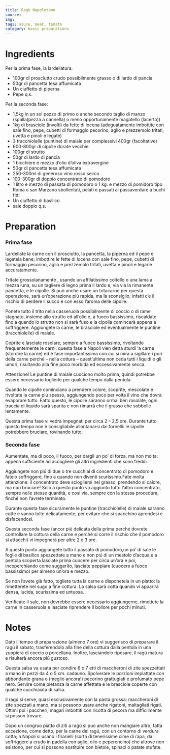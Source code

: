 ```yaml
---
title: Ragù Napoletano
source:
img: 
tags: sauce, meat, tomato
category: basic preparations
---
```


Ingredients
===========

Per la prima fase, la lardellatura:

* 100gr di prosciutto crudo possibilmente grasso o di lardo di pancia
* 50gr di pancetta tesa affumicata
* Un ciuffetto di piperna
* Pepe q.s.

Per la seconda fase:

* 1,5kg in un sol pezzo di primo o anche secondo taglio di manzo (spalla(pezza a cannella) o meno opportunamente magatello (lacerto))
* 1kg di brasciole (involti) da fette di locena (adeguatamente imbottite con sale fino, pepe, cubetti di formaggio pecorino, aglio e prezzemolo tritati, uvetta e pinoli e legate)
* 3 tracchiolelle (puntine) di maiale per complessivi 400gr (facoltative)
* 600-800gr di cipolle dorate vecchie
* 100gr di strutto
* 50gr di lardo di pancia
* 1 bicchiere e mezzo d’olio d’oliva extravergine
* 50gr di pancetta tesa affumicata
* 250-300ml di generoso vino rosso secco
* 100-300gr di doppio concentrato di pomodoro
* 1 litro e mezzo di passata di pomodoro o 1 kg. e mezzo di pomidoro tipo Roma o san Marzano sbollentati, pelati e passati al passaverdure a buchi fitti
* Un ciuffetto di basilico
* sale doppio q.s.

Preparation
===========

### Prima fase

Lardellate la carne con il prosciutto, la pancetta, la piperna ed il pepe e legatela bene; imbottire le fette di locena con sale fino, pepe, cubetti di formaggio pecorino, aglio e prezzemolo tritati, uvetta e pinoli e legarle accuratamente.

Tritate grossolanamente , usando un affilatissimo coltello o una lama a mezza luna, su un tagliere di legno prima il lardo e, via via la rimanente pancetta, e le cipolle. Si può anche usare un tritacarne per questa operazione, sarà un’operazione piú rapida, ma la sconsiglio; infatti c’e il rischio di perdere il succo e con esso l’aroma delle cipolle.

Ponete tutto il trito nella casseruola possibilmente di coccio o di rame stagnato, insieme allo strutto ed all’olio e, a fuoco bassissimo, riscaldate fino a quando lo strutto non si sarà fuso e la cipolla comincerà appena a soffriggere. Aggiungete la carne, le brasciole ed eventualmente le puntine (tracchiolelle) di maiale.

Coprite e lasciate rosolare, sempre a fuoco bassissimo, rivoltando frequentemente le carni: questa fase a Napoli vien detta sturdí ‘a carne (stordire la carne) ed è fase importantissima con cui si mira a sigillare i pori della carne perché – nella cottura – quest’ultima non ceda tutti i liquidi e gli umori, risultando alla fine poco morbida ed eccessivamente secca.

Attenzione! Le puntine di maiale cuociono molto prima, quindi potrebbe essere necessario toglierle per qualche tempo dalla pentola.

Quando le cipolle cominciano a prendere colore, scoprite, mescolate e rivoltate la carne piú spesso, aggiungendo poco per volta il vino che dovrà evaporare tutto. Fatto questo, le cipolle saranno ormai ben rosolate, ogni traccia di liquido sarà sparita e non rimarrà che il grasso che sobbolle lentamente.

Questa prima fase vi vedrà impegnati per circa 2 – 2,5 ore. Durante tutto questo tempo non è consigliabile allontanarsi dai fornelli: le cipolle potrebbero bruciare, rovinando tutto.

### Seconda fase

Aumentate, ma di poco, il fuoco, per dargli un po’ di forza, ma non molta: appena sufficiente ad accogliere gli altri ingredienti che sono freddi.

Aggiungete non piú di due o tre cucchiai di concentrato di pomodoro e fatelo soffriggere, fino a quando non diventi scurissimo.Fate molta attenzione: il concentrato deve sciogliersi nel grasso, prendendo sí calore, ma non bruciare!
Solo a questo punto va aggiunto tutto l’altro concentrato, sempre nelle stesse quantità, e cosí via, sempre con la stessa procedura, finché non l’avrete terminato.

Durante questa fase sicuramente le puntine (tracchiolelle) di maiale saranno cotte e vanno tolte delicatamente, per evitare che si spacchino aprendosi e disfacendosi.

Questa seconda fase (ancor piú delicata della prima perché dovrete controllare la cottura della carne e perché si corre il rischio che il pomodoro si attacchi) vi impegnerà per altre 2 o 3 ore.

A questo punto aggiungete tutto il passato di pomodoro,un po’ di sale le foglie di basilico spezzettate a mano e non piú di un mestolo d’acqua,e a pentola scoperta lasciate prima cuocere per circa un’ora e poi, incoperchiando come suggerito, lasciate peppiare (cuocere a fuoco bassissimo) per almeno un’ora e mezzo.

Se non l’avete già fatto, togliete tutta la carne e disponetela in un piatto: la rimetterete nel sugo a fine cottura.
La salsa sarà cotta quando vi apparirà densa, lucida, scurissima ed untuosa.

Verificate il sale, non dovrebbe essere necessario aggiungerne, rimettete la carne in casseruola e lasciate riprendere il bollore per pochi minuti.

Notes
=====

Dato il tempo di preparazione (almeno 7 ore) vi suggerisco di preparare il ragú il sabato, trasferendolo alla fine della cottura dalla pentola in una zuppiera di coccio o porcellana. Inoltre, lasciandolo riposare, il ragú matura e risulterà ancora piú gustoso.

Questa salsa va usata per condire 6 o 7 etti di maccheroni di zite spezzettati a mano in pezzi da 4 o 5 cm. cadauno.
Spolverare le porzioni impiattate con abbondante grana o (meglio ancora!) pecorino grattugiati e profumato pepe nero.
Servire come pietanza la carne affettata e le brasciole coperte con qualche cucchiaiata di salsa.

Il ragú si serve, quasi esclusivamente con la pasta grossa: maccheroni di zite spezzati a mano, ma si possono usare anche rigatoni, maltagliati rigati. Ottimi poi i paccheri, magari imbottiti con ricotta di pecora ma difficilmente si posson trovare.

Dopo un congruo piatto di ziti a ragú si può anche non mangiare altro, fatta eccezione, come detto, per la carne del ragú, con un contorno di verdura cotta; a Napoli si usano i friarielli (sorta di tenerissime cime di rapa, da soffriggere a crudo in padella con aglio, olio e peperoncino) che altrove non esistono, per cui si possono sostituire con bietole, spinaci o patate stufate.
